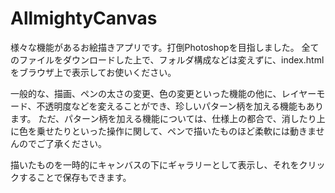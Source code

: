 # AllmightyCanvas

様々な機能があるお絵描きアプリです。打倒Photoshopを目指しました。
全てのファイルをダウンロードした上で、フォルダ構成などは変えずに、index.htmlをブラウザ上で表示してお使いください。

一般的な、描画、ペンの太さの変更、色の変更といった機能の他に、レイヤーモード、不透明度などを変えることができ、珍しいパターン柄を加える機能もあります。
ただ、パターン柄を加える機能については、仕様上の都合で、消したり上に色を乗せたりといった操作に関して、ペンで描いたものほど柔軟には動きませんのでご了承ください。

描いたものを一時的にキャンバスの下にギャラリーとして表示し、それをクリックすることで保存もできます。
